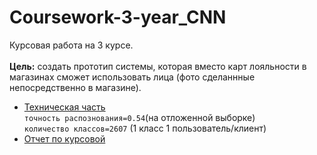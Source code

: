 # Coursework-3-year_CNN
Курсовая работа на 3 курсе.<br><br>
<b>Цель:</b> создать прототип системы, которая вместо карт лояльности в магазинах сможет использовать лица (фото сделаннные непосредственно в магазине).

- <a href="https://github.com/RomanMatiiv/Coursework-3-year_CNN/tree/master/DS_part"> Техническая часть</a><br> `точность распознования=0.54`(на отложенной выборке)<br> `количество классов=2607` (1 класс 1 пользователь/клиент)
- <a href="https://github.com/RomanMatiiv/Coursework-3-year_CNN/blob/master/Reporting_part/Курсач_отчет/Матиив%20РА%20(153049)%20%5BПИ3-1%5D%20Система%20искусственного%20интеллекта%20на%20базе%20нейронных%20сетей%20для%20работы%20в%20составе%20системы%20лояльности%20покупателей.docx">Отчет по курсовой</a>
